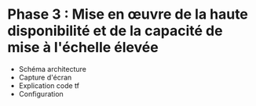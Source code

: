 # Phase 3 : Mise en œuvre de la haute disponibilité et de la capacité de mise à l'échelle élevée

- Schéma architecture
- Capture d'écran
- Explication code tf
- Configuration